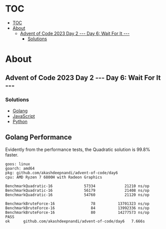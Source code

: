 # TOC

- [TOC](#toc)
- [About](#about)
    - [Advent of Code 2023 Day 2 --- Day 6: Wait For It ---](#advent-of-code-2023-day-2-----day-6-wait-for-it----)
        - [Solutions](#solutions)


# About

## Advent of Code 2023 Day 2 --- Day 6: Wait For It ---

### Solutions
- [Golang](main.go)
- [JavaScript](index.js)
- [Python](solve.py)

## Golang Performance

Evidently from the performance tests, the Quadratic solution is 99.8% faster.
```
goos: linux
goarch: amd64
pkg: github.com/akashdeepnandi/advent-of-code/day6
cpu: AMD Ryzen 7 6800H with Radeon Graphics

BenchmarkQuadratic-16              57334             21210 ns/op
BenchmarkQuadratic-16              56179             21408 ns/op
BenchmarkQuadratic-16              54760             21120 ns/op

BenchmarkBruteForce-16                78          13701323 ns/op
BenchmarkBruteForce-16                84          13992336 ns/op
BenchmarkBruteForce-16                80          14277573 ns/op
PASS
ok      github.com/akashdeepnandi/advent-of-code/day6   7.666s
```
